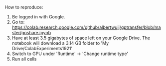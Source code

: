 How to reproduce:

1. Be logged in with Google.
2. Go to: https://colab.research.google.com/github/albertwujj/gptransfer/blob/master/gpshare.ipynb
3. Have at least 3.5 gigabytes of space left on your Google Drive.
   The notebook will download a 3.14 GB folder to 'My Drive/ColabExperiments1921'
4. Switch to GPU under 'Runtime' -> 'Change runtime type'
5. Run all cells
